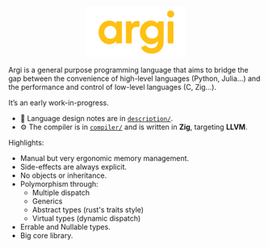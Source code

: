 <p align="center">
  <img src="logo.svg" alt="Argi Logo" width="200"/>
</p>

Argi is a general purpose programming language that aims to bridge the gap
between the convenience of high-level languages (Python, Julia...) and the
performance and control of low-level languages (C, Zig...).

It’s an early work-in-progress.

- 💭 Language design notes are in [`description/`](description/).
- ⚙️ The compiler is in [`compiler/`](compiler/) and is written in **Zig**,
targeting **LLVM**.


Highlights:

- Manual but very ergonomic memory management.
- Side-effects are always explicit.
- No objects or inheritance.
- Polymorphism through:
    - Multiple dispatch
    - Generics
    - Abstract types (rust's traits style)
    - Virtual types (dynamic dispatch)
- Errable and Nullable types.
- Big core library.

